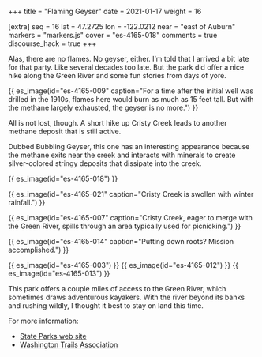 +++
title = "Flaming Geyser"
date = 2021-01-17
weight = 16

[extra]
seq = 16
lat = 47.2725
lon = -122.0212
near = "east of Auburn"
markers = "markers.js"
cover = "es-4165-018"
comments = true
discourse_hack = true
+++

Alas, there are no flames. No geyser, either. I’m told that I arrived a bit late for that party. Like several decades too late. But the park did offer a nice hike along the Green River and some fun stories from days of yore.

<!-- more -->

{{ es_image(id="es-4165-009" caption="For a time after the initial well was drilled in the 1910s, flames here would burn as much as 15 feet tall. But with the methane largely exhausted, the geyser is no more.") }}

All is not lost, though. A short hike up Cristy Creek leads to another methane deposit that is still active.

Dubbed Bubbling Geyser, this one has an interesting appearance because the methane exits near the creek and interacts with minerals to create silver-colored stringy deposits that dissipate into the creek.

{{ es_image(id="es-4165-018") }}

{{ es_image(id="es-4165-021" caption="Cristy Creek is swollen with winter rainfall.") }}

{{ es_image(id="es-4165-007" caption="Cristy Creek, eager to merge with the Green River, spills through an area typically used for picnicking.") }}

{{ es_image(id="es-4165-014" caption="Putting down roots? Mission accomplished.") }}

{{ es_image(id="es-4165-003") }}
{{ es_image(id="es-4165-012") }}
{{ es_image(id="es-4165-013") }}

This park offers a couple miles of access to the Green River, which sometimes draws adventurous kayakers. With the river beyond its banks and rushing wildly, I thought it best to stay on land this time.

For more information:

* [State Parks web site](https://parks.state.wa.us/504/Flaming-Geyser)
* [Washington Trails Association](https://www.wta.org/go-hiking/hikes/flaming-geyser-state-park)
